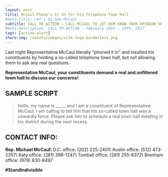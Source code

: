 ```yaml
---
layout: post
title: McCaul Phone's It In for his Telephone Town Hall
#meta-title: Let's Go See McCaul
subtitle: CALL TO ACTION – CALL MCCAUL TO LET HIM KNOW YOUR OPINION OF HIS TELEPHONE TOWN HALL
#meta-description: CALL TO ACTION - February 20th - 24th, 2017
tags: [action-alert]
share-img: /assets/images/site-logo-borderless.png
---
```

Last night Representative McCaul literally "phoned it in" and insulted his constituents by holding a so-called *telephone town hall*, but not allowing them to ask any real questions.

**Representative McCaul, your constituents demand a real and unfiltered town hall to discuss our concerns!**

## SAMPLE SCRIPT
> Hello, my name is &#95;&#95;&#95;&#95;&#95; and I am a constituent of Representative McCaul. I am calling to tell him that his so-called town hall was a cowardly farce. Please ask him to schedule a real town hall meeting in his district during the next recess.

## CONTACT INFO:

**Rep. Michael McCaul**\\
D.C. office: (202) 225-2401\\
Austin office: (512) 473-2357\\
Katy office: (281) 398-1247\\
Tomball office: (281) 255-8372\\
Brenham office: (979) 830-8497

**#StandIndivisible**
